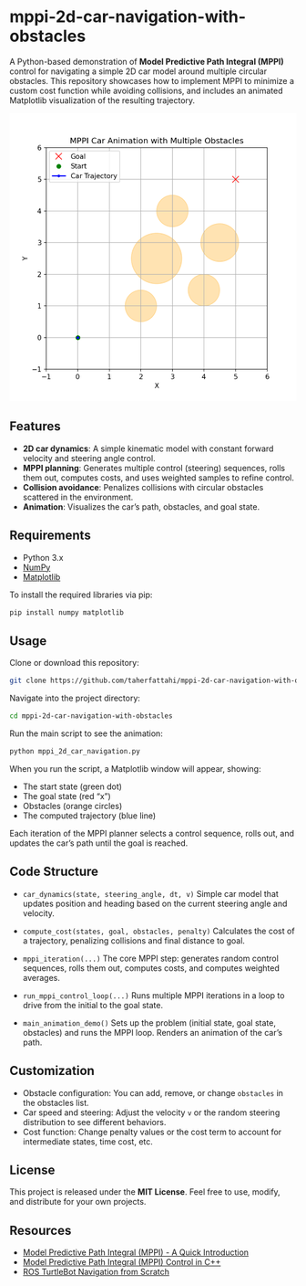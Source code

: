 # mppi-2d-car-navigation-with-obstacles

A Python-based demonstration of **Model Predictive Path Integral (MPPI)** control for navigating a simple 2D car model around multiple circular obstacles. This repository showcases how to implement MPPI to minimize a custom cost function while avoiding collisions, and includes an animated Matplotlib visualization of the resulting trajectory.

![mppi car animation multi obstacles](mppi_car_animation_multi_obstacles.gif)

## Features

- **2D car dynamics**: A simple kinematic model with constant forward velocity and steering angle control.  
- **MPPI planning**: Generates multiple control (steering) sequences, rolls them out, computes costs, and uses weighted samples to refine control.  
- **Collision avoidance**: Penalizes collisions with circular obstacles scattered in the environment.  
- **Animation**: Visualizes the car’s path, obstacles, and goal state.

## Requirements

- Python 3.x
- [NumPy](https://numpy.org/)
- [Matplotlib](https://matplotlib.org/)

To install the required libraries via pip:

```bash
pip install numpy matplotlib
```

## Usage
Clone or download this repository:
```bash
git clone https://github.com/taherfattahi/mppi-2d-car-navigation-with-obstacles.git
```

Navigate into the project directory:
```bash
cd mppi-2d-car-navigation-with-obstacles
```
Run the main script to see the animation:
```bash
python mppi_2d_car_navigation.py
```

When you run the script, a Matplotlib window will appear, showing:

- The start state (green dot)
- The goal state (red “x”)
- Obstacles (orange circles)
- The computed trajectory (blue line)

Each iteration of the MPPI planner selects a control sequence, rolls out, and updates the car’s path until the goal is reached.

## Code Structure
- ```car_dynamics(state, steering_angle, dt, v)```
Simple car model that updates position and heading based on the current steering angle and velocity.

- ```compute_cost(states, goal, obstacles, penalty)```
Calculates the cost of a trajectory, penalizing collisions and final distance to goal.

- ```mppi_iteration(...)```
The core MPPI step: generates random control sequences, rolls them out, computes costs, and computes weighted averages.

- ```run_mppi_control_loop(...)```
Runs multiple MPPI iterations in a loop to drive from the initial to the goal state.

- ```main_animation_demo()```
Sets up the problem (initial state, goal state, obstacles) and runs the MPPI loop. Renders an animation of the car’s path.

## Customization
- Obstacle configuration: You can add, remove, or change ```obstacles``` in the obstacles list.
- Car speed and steering: Adjust the velocity ```v``` or the random steering distribution to see different behaviors.
- Cost function: Change penalty values or the cost term to account for intermediate states, time cost, etc.

## License
This project is released under the <b>MIT License</b>. Feel free to use, modify, and distribute for your own projects.

## Resources

- [Model Predictive Path Integral (MPPI) - A Quick Introduction](https://dilithjay.com/blog/mppi)
- [Model Predictive Path Integral (MPPI) Control in C++](https://markus-x-buchholz.medium.com/model-predictive-path-integral-mppi-control-in-c-b13ea594ca20)
- [ROS TurtleBot Navigation from Scratch](https://github.com/bostoncleek/ROS-Turtlebot-Navigation/tree/master)